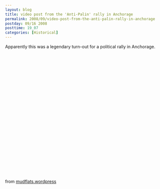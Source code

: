 ```yaml
---
layout: blog
title: video post from the 'Anti-Palin' rally in Anchorage
permalink: 2008/09/video-post-from-the-anti-palin-rally-in-anchorage
postday: 09/16 2008
posttime: 19_07
categories: [Historical]
---
```


<p>Apparently this was a legendary turn-out for a political rally in Anchorage.<br />
</p>
<object width="425" height="344"><param name="movie" value="http://www.youtube.com/v/PNlcYaEOLRM&rel=0&color1=0xb1b1b1&color2=0xcfcfcf&fs=1" /><param name="allowFullScreen" value="true" /><embed src="http://www.youtube.com/v/PNlcYaEOLRM&rel=0&color1=0xb1b1b1&color2=0xcfcfcf&fs=1" type="application/x-shockwave-flash" allowfullscreen="true" width="425" height="344"></embed></object><p><br /><br /></p>
<p>from <a href="http://mudflats.wordpress.com/" target="_blank">mudflats.wordpress</a></p>
